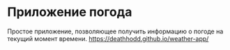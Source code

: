 # Приложение погода

Простое приложение, позволяющее получить информацию о погоде на текущий момент времени.
https://deathhodd.github.io/weather-app/
